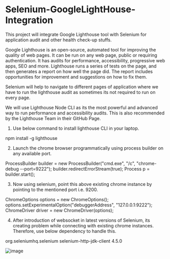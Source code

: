 # Selenium-GoogleLightHouse-Integration
This project will integrate Google Lighthouse tool with Selenium for application audit and other health check-up stuffs.

Google Lighthouse is an open-source, automated tool for improving the quality of web pages. It can be run on any web page, public or requiring authentication. 
It has audits for performance, accessibility, progressive web apps, SEO and more. Lighthouse runs a series of tests on the page, 
and then generates a report on how well the page did. The report includes opportunities for improvement and suggestions on how to fix them.

Selenium will help to navigate to different pages of application where we have to run the lighthouse audit as sometimes its not required to run on every page.

We will use Lighthouse Node CLI as its the most powerful and advanced way to run performance and accessibility audits. 
This is also recommended by the Lighthouse Team in their GitHub Page.

1.	Use below command to install lighthouse CLI in your laptop.

npm install -g lighthouse

2.	Launch the chrome browser programmatically using process builder on any available port.

ProcessBuilder builder = new ProcessBuilder("cmd.exe", "/c", "chrome-debug --port=9222");
builder.redirectErrorStream(true);
Process p = builder.start();

3. Now using selenium, point this above existing chrome instance by pointing to the mentioned port i.e. 9200.

ChromeOptions options = new ChromeOptions();
options.setExperimentalOption("debuggerAddress", "127.0.0.1:9222");
ChromeDriver driver = new ChromeDriver(options);

4. After introduction of websocket in latest versions of Selenium, its creating problem while connecting with existing chrome instances. Therefore, use below dependency to handle this.

<dependency>
			<groupId>org.seleniumhq.selenium</groupId>
			<artifactId>selenium-http-jdk-client</artifactId>
			<version>4.5.0</version>
		</dependency>

![image](https://github.com/Mandeepsheoran/Selenium-GoogleLightHouse-Integration/assets/70449523/e08b7244-2405-43dc-8b70-a5d7e664d79d)



